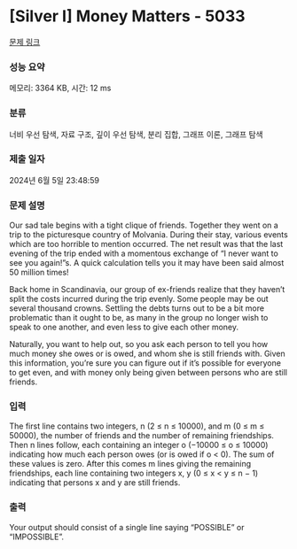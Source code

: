 # [Silver I] Money Matters - 5033 

[문제 링크](https://www.acmicpc.net/problem/5033) 

### 성능 요약

메모리: 3364 KB, 시간: 12 ms

### 분류

너비 우선 탐색, 자료 구조, 깊이 우선 탐색, 분리 집합, 그래프 이론, 그래프 탐색

### 제출 일자

2024년 6월 5일 23:48:59

### 문제 설명

<p>Our sad tale begins with a tight clique of friends. Together they went on a trip to the picturesque country of Molvania. During their stay, various events which are too horrible to mention occurred. The net result was that the last evening of the trip ended with a momentous exchange of “I never want to see you again!”s. A quick calculation tells you it may have been said almost 50 million times!</p>

<p>Back home in Scandinavia, our group of ex-friends realize that they haven’t split the costs incurred during the trip evenly. Some people may be out several thousand crowns. Settling the debts turns out to be a bit more problematic than it ought to be, as many in the group no longer wish to speak to one another, and even less to give each other money.</p>

<p>Naturally, you want to help out, so you ask each person to tell you how much money she owes or is owed, and whom she is still friends with. Given this information, you’re sure you can figure out if it’s possible for everyone to get even, and with money only being given between persons who are still friends.</p>

### 입력 

 <p>The first line contains two integers, n (2 ≤ n ≤ 10000), and m (0 ≤ m ≤ 50000), the number of friends and the number of remaining friendships. Then n lines follow, each containing an integer o (−10000 ≤ o ≤ 10000) indicating how much each person owes (or is owed if o < 0). The sum of these values is zero. After this comes m lines giving the remaining friendships, each line containing two integers x, y (0 ≤ x < y ≤ n − 1) indicating that persons x and y are still friends.</p>

### 출력 

 <p>Your output should consist of a single line saying “POSSIBLE” or “IMPOSSIBLE”.</p>

